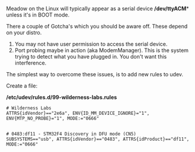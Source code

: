 Meadow on the Linux will typically appear as a serial device **/dev/ttyACM*** unless it's in BOOT mode.

There a couple of Gotcha's which you should be aware off.  These depend on your distro.

1)  You may not have user permission to access the serial device.
2)  Port probing maybe in action (aka ModemManager).  This is the system trying to detect what you have plugged in. You don't want this interference.


The simplest way to overcome these issues, is to add new rules to udev.

Create a file:

**/etc/udev/rules.d/99-wilderness-labs.rules**


    # Wilderness Labs
    ATTRS{idVendor}=="2e6a", ENV{ID_MM_DEVICE_IGNORE}="1", ENV{MTP_NO_PROBE}="1", MODE:="0666"
    
    
    # 0483:df11 - STM32F4 Discovery in DFU mode (CN5)
    SUBSYSTEMS=="usb", ATTRS{idVendor}=="0483", ATTRS{idProduct}=="df11", MODE:="0666"
